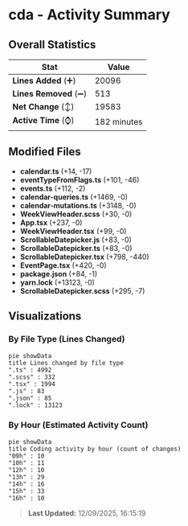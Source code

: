 # cda - Activity Summary 

## Overall Statistics

| Stat                   | Value                                                             |
| ---------------------- | ----------------------------------------------------------------- |
| **Lines Added** (➕)   | 20096                                          |
| **Lines Removed** (➖) | 513                                        |
| **Net Change** (↕)    | 19583                |
| **Active Time** (⌚)   | 182 minutes |


## Modified Files
- **calendar.ts** (+14, -17)
- **eventTypeFromFlags.ts** (+101, -46)
- **events.ts** (+112, -2)
- **calendar-queries.ts** (+1469, -0)
- **calendar-mutations.ts** (+3148, -0)
- **WeekViewHeader.scss** (+30, -0)
- **App.tsx** (+237, -0)
- **WeekViewHeader.tsx** (+99, -0)
- **ScrollableDatepicker.js** (+83, -0)
- **ScrollableDatepicker.ts** (+83, -0)
- **ScrollableDatepicker.tsx** (+798, -440)
- **EventPage.tsx** (+420, -0)
- **package.json** (+84, -1)
- **yarn.lock** (+13123, -0)
- **ScrollableDatepicker.scss** (+295, -7)

## Visualizations

### By File Type (Lines Changed)

```mermaid
pie showData
title Lines changed by file type
".ts" : 4992
".scss" : 332
".tsx" : 1994
".js" : 83
".json" : 85
".lock" : 13123
```

### By Hour (Estimated Activity Count)

```mermaid
pie showData
title Coding activity by hour (count of changes)
"09h" : 10
"10h" : 11
"12h" : 10
"13h" : 29
"14h" : 16
"15h" : 33
"16h" : 10
```


> **Last Updated:** 12/09/2025, 16:15:19